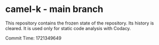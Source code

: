 # camel-k - main branch

This repository contains the frozen state of the repository.
Its history is cleared. It is used only for static code
analysis with Codacy.

Commit Time: 1721349649